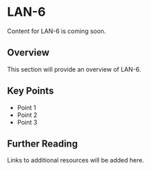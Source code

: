 # LAN-6

Content for LAN-6 is coming soon.

## Overview

This section will provide an overview of LAN-6.

## Key Points

- Point 1
- Point 2
- Point 3

## Further Reading

Links to additional resources will be added here.
